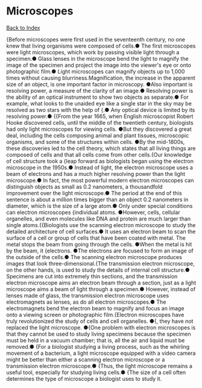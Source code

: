 # Microscopes
[Back to Index](https://github.com/windows10010/tpoExtractor/blob/master/README.md)

{Before microscopes were
first used in the seventeenth century, no one knew that living organisms were
composed of cells.● The first microscopes were light microscopes, which work by passing
visible light through a specimen.● Glass lenses in the microscope bend the light
to magnify the image of the specimen and project the image into the viewer's
eye or onto photographic film.● Light microscopes can magnify objects up to
1,000 times without causing blurriness.Magnification, the increase in the apparent size of an object, is one important factor in microscopy. ●Also important is resolving power, a measure of the clarity of an image.● Resolving power is the ability of an optical instrument to show two objects as separate.● For example, what looks to the unaided eye like a single star in the sky may be resolved as two stars with the help of {.● Any optical device is limited by its resolving power.● {{From the year 1665, when
English microscopist Robert Hooke discovered cells, until the middle of the
twentieth century, biologists had only light microscopes for viewing cells. ●But
they discovered a great deal, including the cells composing animal and plant
tissues, microscopic organisms, and some of the structures within cells. ●By the
mid-1800s, these discoveries led to the cell theory, which states that all
living things are composed of cells and that all cells come from other cells.{Our knowledge of cell structure took a {leap forward as biologists began using the electron microscope in the 1950s.● Instead of light, the electron microscope uses a beam of electrons and has a much higher resolving power than the light microscope.● In fact, the most powerful modern electron microscopes can distinguish objects as small as 0.2 nanometers, a thousandfold improvement over the light microscope.● The period at the end of this sentence is about a million times bigger than an object 0.2 nanometers in diameter, which is the size of a large atom.● Only under special conditions can electron microscopes {individual atoms. ●However, cells, cellular organelles, and even molecules like DNA and protein are much larger than single atoms.{{Biologists use the scanning electron microscope to study the detailed architecture of cell surfaces.● It uses an electron beam to scan the surface of a cell or group of cells that have been coated with metal. The metal stops the beam from going through the cells. ●When the metal is hit by the beam, it {electrons. ●The electrons are focused to form an image of the outside of the cells.● The scanning electron microscope produces images that look three-dimensional.{The transmission electron microscope, on the other hands, is used to study the details of internal cell structure.● Specimens are cut into extremely thin sections, and the transmission electron microscope aims an electron beam through a section, just as a light microscope aims a beam of light through a specimen.● However, instead of lenses made of glass, the transmission electron microscope uses electromagnets as lenses, as do all electron microscopes.● The electromagnets bend the electron beam to magnify and focus an image onto a viewing screen or photographic film.{Electron microscopes have truly revolutionized the study of cells and cell organelles. ●{, they have not replaced the light microscope. ●{One problem with electron microscopes is that they cannot be used to study living specimens because the specimen must be held in a vacuum chamber; that is, all the air and liquid must be removed.● {For a biologist studying a living process, such as the whirling movement of a bacterium, a light microscope equipped with a video camera might be better than either a scanning electron microscope or a transmission electron microscope.● {Thus, the light microscope remains a useful tool, especially for studying living cells.● {The size of a cell often determines the type of microscope a biologist uses to study it.
